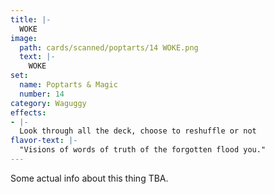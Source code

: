 ```yaml
---
title: |-
  WOKE
image: 
  path: cards/scanned/poptarts/14 WOKE.png
  text: |-
    WOKE
set:
  name: Poptarts & Magic
  number: 14
category: Waguggy
effects: 
- |-
  Look through all the deck, choose to reshuffle or not
flavor-text: |-
  "Visions of words of truth of the forgotten flood you."
---
```

Some actual info about this thing TBA.
